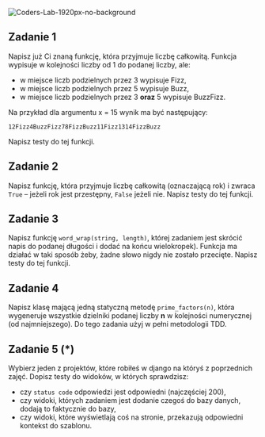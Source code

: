 ![Coders-Lab-1920px-no-background](https://user-images.githubusercontent.com/152855/73064373-5ed69780-3ea1-11ea-8a71-3d370a5e7dd8.png)


## Zadanie 1

Napisz już Ci znaną funkcję, która przyjmuje liczbę całkowitą. 
Funkcja wypisuje w kolejności liczby od 1 do podanej liczby, ale:

* w miejsce liczb podzielnych przez 3 wypisuje Fizz,
* w miejsce liczb podzielnych przez 5 wypisuje Buzz,
* w miejsce liczb podzielnych przez 3 **oraz** 5 wypisuje BuzzFizz.

Na przykład dla argumentu x = 15 wynik ma być następujący:
```
12Fizz4BuzzFizz78FizzBuzz11Fizz1314FizzBuzz
```
Napisz testy do tej funkcji.

## Zadanie 2

Napisz funkcję, która przyjmuje liczbę całkowitą (oznaczającą rok) i zwraca `True` – jeżeli rok jest przestępny, 
`False` jeżeli nie. Napisz testy do tej funkcji.

## Zadanie 3

Napisz funkcję `word_wrap(string, length)`, której zadaniem jest skrócić napis do podanej długości 
i dodać na końcu wielokropek). Funkcja ma działać w taki sposób żeby, żadne słowo nigdy nie zostało przecięte. 
Napisz testy do tej funkcji.

## Zadanie 4

Napisz klasę mającą jedną statyczną metodę `prime_factors(n)`, która wygeneruje wszystkie dzielniki podanej liczby **n** 
w kolejności numerycznej (od najmniejszego). Do tego zadania użyj w pełni metodologii TDD.

## Zadanie 5 (*)

Wybierz jeden z projektów, które robiłeś w django na któryś z poprzednich zajęć. Dopisz testy do widoków,
w których sprawdzisz:
* czy `status code` odpowiedzi jest odpowiedni (najczęściej 200),
* czy widoki, których zadaniem jest dodanie czegoś do bazy danych, dodają to faktycznie do bazy,
* czy widoki, które wyświetlają coś na stronie, przekazują odpowiedni kontekst do szablonu.